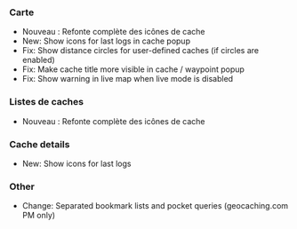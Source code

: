### Carte
- Nouveau : Refonte complète des icônes de cache
- New: Show icons for last logs in cache popup
- Fix: Show distance circles for user-defined caches (if circles are enabled)
- Fix: Make cache title more visible in cache / waypoint popup
- Fix: Show warning in live map when live mode is disabled

### Listes de caches
- Nouveau : Refonte complète des icônes de cache

### Cache details
- New: Show icons for last logs

### Other
- Change: Separated bookmark lists and pocket queries (geocaching.com PM only)
